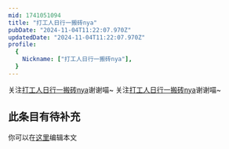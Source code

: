 ```yaml
---
mid: 1741051094
title: "打工人日行一搬砖nya"
pubDate: "2024-11-04T11:22:07.970Z"
updatedDate: "2024-11-04T11:22:07.970Z"
profile:
  {
    Nickname: ["打工人日行一搬砖nya"],
  }
---
```


关注[打工人日行一搬砖nya](https://space.bilibili.com/1741051094)谢谢喵~ 关注[打工人日行一搬砖nya](https://space.bilibili.com/1741051094)谢谢喵~

## 此条目有待补充
你可以在[这里](https://github.com/Yuhanawa/VTuber.ICU-Content/edit/master/v/打工人日行一搬砖nya/index.md)编辑本文
